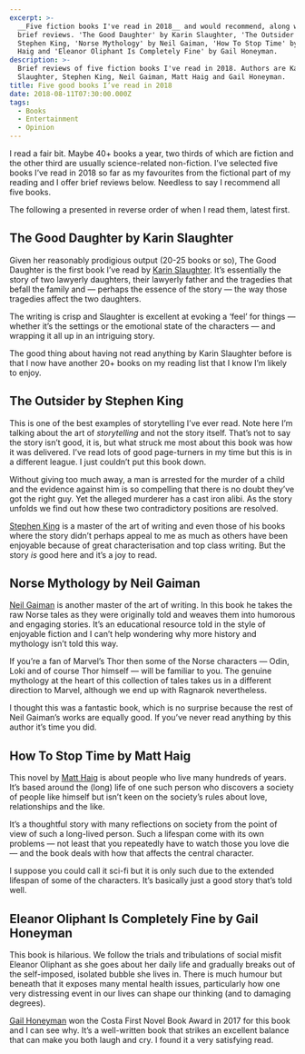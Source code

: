 ```yaml
---
excerpt: >-
  __Five fiction books I've read in 2018__ and would recommend, along with very
  brief reviews. 'The Good Daughter' by Karin Slaughter, 'The Outsider' by
  Stephen King, 'Norse Mythology' by Neil Gaiman, 'How To Stop Time' by Matt
  Haig and 'Eleanor Oliphant Is Completely Fine' by Gail Honeyman.
description: >-
  Brief reviews of five fiction books I've read in 2018. Authors are Karin
  Slaughter, Stephen King, Neil Gaiman, Matt Haig and Gail Honeyman.
title: Five good books I’ve read in 2018
date: 2018-08-11T07:30:00.000Z
tags:
  - Books
  - Entertainment
  - Opinion
---
```

I read a fair bit. Maybe 40+ books a year, two thirds of which are fiction and the other third are usually science-related non-fiction. I’ve selected five books I’ve read in 2018 so far as my favourites from the fictional part of my reading and I offer brief reviews below. Needless to say I recommend all five books.

The following a presented in reverse order of when I read them, latest first.

## The Good Daughter by Karin Slaughter
Given her reasonably prodigious output (20-25 books or so), The Good Daughter is the first book I’ve read by [Karin Slaughter](http://www.karinslaughter.com). It’s essentially the story of two lawyerly daughters, their lawyerly father and the tragedies that befall the family and — perhaps the essence of the story — the way those tragedies affect the two daughters.

The writing is crisp and Slaughter is excellent at evoking a ‘feel’ for things — whether it’s the settings or the emotional state of the characters — and wrapping it all up in an intriguing story.

The good thing about having not read anything by Karin Slaughter before is that I now have another 20+ books on my reading list that I know I’m likely to enjoy.

## The Outsider by Stephen King
This is one of the best examples of storytelling I’ve ever read. Note here I’m talking about the art of _storytelling_ and not the story itself. That’s not to say the story isn’t good, it is, but what struck me most about this book was how it was delivered. I’ve read lots of good page-turners in my time but this is in a different league. I just couldn’t put this book down.

Without giving too much away, a man is arrested for the murder of a child and the evidence against him is so compelling that there is no doubt they’ve got the right guy. Yet the alleged murderer has a cast iron alibi. As the story unfolds we find out how these two contradictory positions are resolved.

[Stephen King](https://www.stephenking.com) is a master of the art of writing and even those of his books where the story didn’t perhaps appeal to me as much as others have been enjoyable because of great characterisation and top class writing. But the story _is_ good here and it’s a joy to read. 

## Norse Mythology by Neil Gaiman
[Neil Gaiman](http://www.neilgaiman.com) is another master of the art of writing. In this book he takes the raw Norse tales as they were originally told and weaves them into humorous and engaging stories. It’s an educational resource told in the style of enjoyable fiction and I can’t help wondering why more history and mythology isn’t told this way.

If you’re a fan of Marvel’s Thor then some of the Norse characters — Odin, Loki and of course Thor himself — will be familiar to you. The genuine mythology at the heart of this collection of tales takes us in a different direction to Marvel, although we end up with Ragnarok nevertheless.

I thought this was a fantastic book, which is no surprise because the rest of Neil Gaiman’s works are equally good. If you’ve never read anything by this author it’s time you did.

## How To Stop Time by Matt Haig
This novel by [Matt Haig](http://www.matthaig.com) is about people who live many hundreds of years. It’s based around the (long) life of one such person who discovers a society of people like himself but isn’t keen on the society’s rules about love, relationships and the like.

It’s a thoughtful story with many reflections on society from the point of view of such a long-lived person. Such a lifespan come with its own problems — not least that you repeatedly have to watch those you love die — and the book deals with how that affects the central character.

I suppose you could call it sci-fi but it is only such due to the extended lifespan of some of the characters. It’s basically just a good story that’s told well.

## Eleanor Oliphant Is Completely Fine by Gail Honeyman
This book is hilarious. We follow the trials and tribulations of social misfit Eleanor Oliphant as she goes about her daily life and gradually breaks out of the self-imposed, isolated bubble she lives in. There is much humour but beneath that it exposes many mental health issues, particularly how one very distressing event in our lives can shape our thinking (and to damaging degrees).

[Gail Honeyman](http://www.foyles.co.uk/Author-Gail-Honeyman) won the Costa First Novel Book Award in 2017 for this book and I can see why. It’s a well-written book that strikes an excellent balance that can make you both laugh and cry. I found it a very satisfying read.


